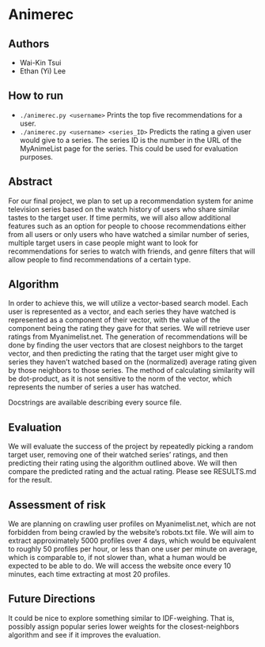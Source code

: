 # Animerec

## Authors

- Wai-Kin Tsui
- Ethan (Yi) Lee

## How to run

* `./animerec.py <username>` Prints the top five recommendations for a user.
* `./animerec.py <username> <series_ID>`
Predicts the rating a given user would give to a series.
The series ID is the number in the URL of the MyAnimeList page for the series.
This could be used for evaluation purposes.

## Abstract

For our final project, we plan to set up a recommendation system for anime television series based on
the watch history of users who share similar tastes to the target user. If time permits, we will also allow
additional features such as an option for people to choose recommendations either from all users or
only users who have watched a similar number of series, multiple target users in case people might
want to look for recommendations for series to watch with friends, and genre filters that will allow
people to find recommendations of a certain type.

## Algorithm

In order to achieve this, we will utilize a vector-based search model. Each user is represented as a
vector, and each series they have watched is represented as a component of their vector, with the value
of the component being the rating they gave for that series. We will retrieve user ratings from
Myanimelist.net. The generation of recommendations will be done by finding the user vectors that are
closest neighbors to the target vector, and then predicting the rating that the target user might give to
series they haven’t watched based on the (normalized) average rating given by those neighbors to those series.
The method of calculating similarity will be dot-product, as it is not sensitive to the norm of the
vector, which represents the number of series a user has watched.

Docstrings are available describing every source file.

## Evaluation

We will evaluate the success of the project by repeatedly picking a random target user, removing one of
their watched series’ ratings, and then predicting their rating using the algorithm outlined above. We
will then compare the predicted rating and the actual rating. Please see RESULTS.md for the result.

## Assessment of risk

We are planning on crawling user profiles on Myanimelist.net, which are not forbidden from being
crawled by the website’s robots.txt file. We will aim to extract approximately 5000 profiles over 4 days,
which would be equivalent to roughly 50 profiles per hour, or less than one user per minute on average,
which is comparable to, if not slower than, what a human would be expected to be able to do. We will
access the website once every 10 minutes, each time extracting at most 20 profiles.

## Future Directions

It could be nice to explore something similar to IDF-weighing.
That is, possibly assign popular series lower weights for the closest-neighbors
algorithm and see if it improves the evaluation.
